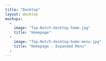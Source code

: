 ```yaml
---
title: "Desktop"
layout: desktop
mockups:
  -
    image: "Top-Notch-desktop-home.jpg"
    title: "Homepage"
  -
    image: "Top-Notch-desktop-home-menu.jpg"
    title: "Homepage - Expanded Menu"
  -
---
```


